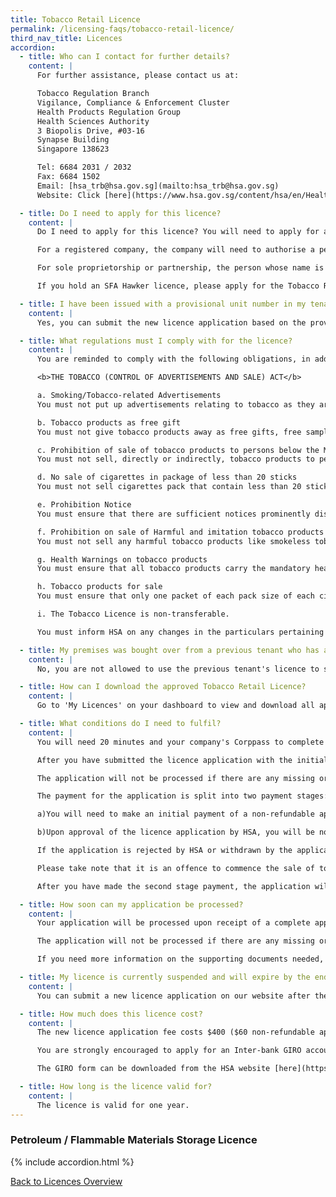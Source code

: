 ```yaml
---
title: Tobacco Retail Licence
permalink: /licensing-faqs/tobacco-retail-licence/
third_nav_title: Licences
accordion:
  - title: Who can I contact for further details?
    content: |
      For further assistance, please contact us at:

      Tobacco Regulation Branch
      Vigilance, Compliance & Enforcement Cluster
      Health Products Regulation Group
      Health Sciences Authority
      3 Biopolis Drive, #03-16
      Synapse Building
      Singapore 138623

      Tel: 6684 2031 / 2032
      Fax: 6684 1502
      Email: [hsa_trb@hsa.gov.sg](mailto:hsa_trb@hsa.gov.sg)
      Website: Click [here](https://www.hsa.gov.sg/content/hsa/en/Health_Products_Regulation/Tobacco_Control/Overview/Tobacco_Licences_Eligibility_Criteria/Tobacco_Retail_Licences.html){:target="_blank"}.

  - title: Do I need to apply for this licence?
    content: |
      Do I need to apply for this licence? You will need to apply for a Tobacco Retail Licence if you intend to sell tobacco products by retail at a physical outlet. The Tobacco Retail Licence issued is specific to only one physical outlet. If you are operating more than one outlet, you will need to submit a separate application for each one.

      For a registered company, the company will need to authorise a person in managerial position to apply for the licence on its behalf via Corppass.

      For sole proprietorship or partnership, the person whose name is registered with Accounting & Corporate Regulatory Authority (ACRA), will need to apply for the Tobacco Retail Licence under his/her name via Corppass.

      If you hold an SFA Hawker licence, please apply for the Tobacco Retail Licence via our Self-Service feature under your name with [Singpass](https://licence1.business.gov.sg/licence1/authentication/mainLogin.action){:target="_blank"}.

  - title: I have been issued with a provisional unit number in my tenancy agreement and the number can only be confirmed at a later date. Can I submit my new licence application based on the provisional unit number?
    content: |
      Yes, you can submit the new licence application based on the provisional unit number. Upon confirmation of the updated unit number, you will need to contact us via email and we will advise you accordingly.

  - title: What regulations must I comply with for the licence?
    content: |
      You are reminded to comply with the following obligations, in addition to the specified licence conditions. Upon conviction for non-compliance, offenders can be punished with imprisonment and/or fine. Offenders may also have their licenses suspended or revoked.

      <b>THE TOBACCO (CONTROL OF ADVERTISEMENTS AND SALE) ACT</b>

      a. Smoking/Tobacco-related Advertisements
      You must not put up advertisements relating to tobacco as they are prohibited.

      b. Tobacco products as free gift
      You must not give tobacco products away as free gifts, free samples or as prizes. Also, the tobacco products cannot be sold with other products as free gifts, or in conjunction with any other goods or services.The Shopper loyalty programmes that involves tobacco products are also prohibited.

      c. Prohibition of sale of tobacco products to persons below the MLA
      You must not sell, directly or indirectly, tobacco products to persons below the MLA. You are responsible for your employees and must ensure that they comply with this prohibition.

      d. No sale of cigarettes in package of less than 20 sticks
      You must not sell cigarettes pack that contain less than 20 sticks in Singapore.

      e. Prohibition Notice
      You must ensure that there are sufficient notices prominently displayed.in the outlet to inform the public that the sale of tobacco products to persons below the MLA is prohibited.

      f. Prohibition on sale of Harmful and imitation tobacco products
      You must not sell any harmful tobacco products like smokeless tobacco, or any tobacco products that contain nicotine and tar above the yield limit of 1.0mg and 10.0mg respectively and imitation tobacco products like [electronic vaporisers] (https://www.hsa.gov.sg/content/hsa/en/Health_Products_Regulation/Tobacco_Control/Overview/Tobacco_Legislation/Prohibition_on_Certain_Products.html){:target="_blank"} at the outlet.

      g. Health Warnings on tobacco products
      You must ensure that all tobacco products carry the mandatory health-warning labels.

      h. Tobacco products for sale
      You must ensure that only one packet of each pack size of each cigarette brand is allowed to be displayed in the tobacco storage unit whenever it is exposed to customers or members of the public during re-stocking or tobacco sales transactions(with exception of duty-free and specialist tobacconist businesses)

      i. The Tobacco Licence is non-transferable.

      You must inform HSA on any changes in the particulars pertaining to the licence/application not later than three days after the changes have been effected.

  - title: My premises was bought over from a previous tenant who has a valid Tobacco Retail Licence. Can I use the licence while waiting for approval of my new licence application?
    content: |
      No, you are not allowed to use the previous tenant's licence to sell tobacco products. Licences are not transferable between two companies.

  - title: How can I download the approved Tobacco Retail Licence?
    content: |
      Go to 'My Licences' on your dashboard to view and download all approved licences.You can obtain the licence number from our [HSA website](http://eservice.hsa.gov.sg/prism/common/enquirepublic/SearchTRURetail.do?action=load){:target="_blank"}.

  - title: What conditions do I need to fulfil?
    content: |
      You will need 20 minutes and your company's Corppass to complete the online licence application.

      After you have submitted the licence application with the initial application fee payment, HSA will process the licence application upon receipt of a complete application with all the relevant supporting documents submitted. Do take note that HSA may request for additional documents to review the licence application.

      The application will not be processed if there are any missing or incomplete documents or lack of payment.

      The payment for the application is split into two payment stages:

      a)You will need to make an initial payment of a non-refundable application fee of $60 during the submission of the licence application on our website.

      b)Upon approval of the licence application by HSA, you will be notified via email to make the second stage payment of $340 licence fee within a one-month period from the notification date or else the application will lapse.

      If the application is rejected by HSA or withdrawn by the applicant, there will be no refund for the collected application fee.

      Please take note that it is an offence to commence the sale of tobacco products while the application is being processed by HSA. You are only allowed to engage in the retail sales of the tobacco products after the Tobacco Retail licence number is issued.

      After you have made the second stage payment, the application will be approved and the electronic copy of the licence can be downloaded from our website. There will be no issue of a hardcopy licence.

  - title: How soon can my application be processed?
    content: |
      Your application will be processed upon receipt of a complete application with all the relevant supporting documents submitted to HSA, including payment of the $60 non-refundable application fees.

      The application will not be processed if there are any missing or incomplete documents or lack of payment. Do take note that HSA may request for additional documents to review the licence application.

      If you need more information on the supporting documents needed, please refer to the [HSA website](http://eservice.hsa.gov.sg/prism/common/enquirepublic/SearchTRURetail.do?action=load){:target="_blank"}.

  - title: My licence is currently suspended and will expire by the end of the suspension period. When can I apply for a new licence?
    content: |
      You can submit a new licence application on our website after the suspension period has ended.

  - title: How much does this licence cost?
    content: |
      The new licence application fee costs $400 ($60 non-refundable application fee and $340 licence fee).

      You are strongly encouraged to apply for an Inter-bank GIRO account for subsequent renewal payments.

      The GIRO form can be downloaded from the HSA website [here](https://www.hsa.gov.sg/content/dam/HSA/e-Services/Form%20for%20Inter-bank%20GIRO%20Application.pdf){:target="_blank"}. Do take note that GoBusiness Licensing only accepts credit card payment.

  - title: How long is the licence valid for?
    content: |
      The licence is valid for one year.
---
```


### Petroleum / Flammable Materials Storage Licence

{% include accordion.html %}

[Back to Licences Overview](/licences/)
